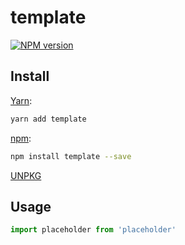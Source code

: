 # template

[![NPM version](https://img.shields.io/npm/v/template.svg)](https://www.npmjs.com/package/template)

## Install

[Yarn](https://yarnpkg.com/package/template):

```sh
yarn add template
```

[npm](https://www.npmjs.com/package/template):

```sh
npm install template --save
```

[UNPKG](https://unpkg.com/browse/template)

## Usage

```ts
import placeholder from 'placeholder'
```
